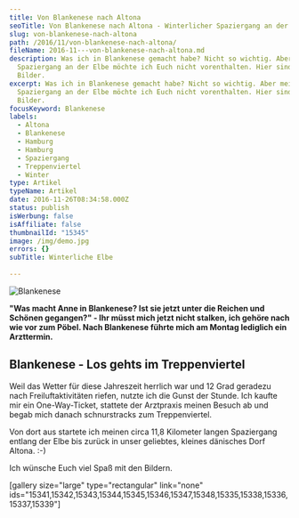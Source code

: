 ```yaml
---
title: Von Blankenese nach Altona
seoTitle: Von Blankenese nach Altona - Winterlicher Spaziergang an der Elbe
slug: von-blankenese-nach-altona
path: /2016/11/von-blankenese-nach-altona/
fileName: 2016-11---von-blankenese-nach-altona.md
description: Was ich in Blankenese gemacht habe? Nicht so wichtig. Aber meinen
  Spaziergang an der Elbe möchte ich Euch nicht vorenthalten. Hier sind meine
  Bilder.
excerpt: Was ich in Blankenese gemacht habe? Nicht so wichtig. Aber meinen
  Spaziergang an der Elbe möchte ich Euch nicht vorenthalten. Hier sind meine
  Bilder.
focusKeyword: Blankenese
labels:
  - Altona
  - Blankenese
  - Hamburg
  - Hamburg
  - Spaziergang
  - Treppenviertel
  - Winter
type: Artikel
typeName: Artikel
date: 2016-11-26T08:34:58.000Z
status: publish
isWerbung: false
isAffiliate: false
thumbnailId: "15345"
image: /img/demo.jpg
errors: {}
subTitle: Winterliche Elbe
  
---
```


![Blankenese](http://cardamonchai.com/wp-content/uploads/2016/11/31047545891_118f076322_z-640x640.jpg '"Unten am Fluss, die Füße im Sand und den Blick auf die gewaltigen Tiere..."')

**"Was macht Anne in Blankenese? Ist sie jetzt unter die Reichen und Schönen
gegangen?" - Ihr müsst mich jetzt nicht stalken, ich gehöre nach wie vor zum
Pöbel. Nach Blankenese führte mich am Montag lediglich ein Arzttermin.**

## Blankenese - Los gehts im Treppenviertel

Weil das Wetter für diese Jahreszeit herrlich war und 12 Grad geradezu nach
Freiluftaktivitäten riefen, nutzte ich die Gunst der Stunde. Ich kaufte mir ein
One-Way-Ticket, stattete der Arztpraxis meinen Besuch ab und begab mich danach
schnurstracks zum Treppenviertel.

Von dort aus startete ich meinen circa 11,8 Kilometer langen Spaziergang entlang
der Elbe bis zurück in unser geliebtes, kleines dänisches Dorf Altona. :-)

Ich wünsche Euch viel Spaß mit den Bildern.

[gallery size="large" type="rectangular" link="none"
ids="15341,15342,15343,15344,15345,15346,15347,15348,15335,15338,15336,15337,15339"]

  